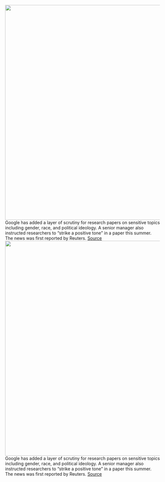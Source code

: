 <img src='https://cdn.vox-cdn.com/thumbor/5hnG8jUk3z-mBtj4lfMDjHqoLS8=/0x0:2040x1360/1200x800/filters:focal(857x517:1183x843)/cdn.vox-cdn.com/uploads/chorus_image/image/68575060/acastro_180130_1777_0003.0.jpg' width='700px' /><br/>
Google has added a layer of scrutiny for research papers on sensitive topics including gender, race, and political ideology. A senior manager also instructed researchers to “strike a positive tone” in a paper this summer. The news was first reported by Reuters.
<a href='https://www.theverge.com/2020/12/23/22197760/google-sensitive-topics-review-research-papers-timnit-gebru'> Source <a/><img src='https://cdn.vox-cdn.com/thumbor/5hnG8jUk3z-mBtj4lfMDjHqoLS8=/0x0:2040x1360/1200x800/filters:focal(857x517:1183x843)/cdn.vox-cdn.com/uploads/chorus_image/image/68575060/acastro_180130_1777_0003.0.jpg' width='700px' /><br/>
Google has added a layer of scrutiny for research papers on sensitive topics including gender, race, and political ideology. A senior manager also instructed researchers to “strike a positive tone” in a paper this summer. The news was first reported by Reuters.
<a href='https://www.theverge.com/2020/12/23/22197760/google-sensitive-topics-review-research-papers-timnit-gebru'> Source <a/>